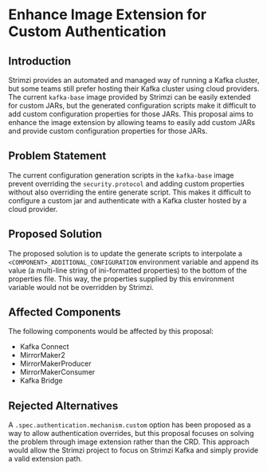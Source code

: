 # Enhance Image Extension for Custom Authentication

## Introduction

Strimzi provides an automated and managed way of running a Kafka cluster, but some teams still prefer hosting their Kafka cluster using cloud providers. The current `kafka-base` image provided by Strimzi can be easily extended for custom JARs, but the generated configuration scripts make it difficult to add custom configuration properties for those JARs. This proposal aims to enhance the image extension by allowing teams to easily add custom JARs and provide custom configuration properties for those JARs.

## Problem Statement

The current configuration generation scripts in the `kafka-base` image prevent overriding the `security.protocol` and adding custom properties without also overriding the entire generate script. This makes it difficult to configure a custom jar and authenticate with a Kafka cluster hosted by a cloud provider.

## Proposed Solution

The proposed solution is to update the generate scripts to interpolate a `<COMPONENT>_ADDITIONAL_CONFIGURATION` environment variable and append its value (a multi-line string of ini-formatted properties) to the bottom of the properties file. This way, the properties supplied by this environment variable would not be overridden by Strimzi. 

## Affected Components

The following components would be affected by this proposal:
- Kafka Connect
- MirrorMaker2
- MirrorMakerProducer
- MirrorMakerConsumer
- Kafka Bridge

## Rejected Alternatives

A `.spec.authentication.mechanism.custom` option has been proposed as a way to allow authentication overrides, but this proposal focuses on solving the problem through image extension rather than the CRD. This approach would allow the Strimzi project to focus on Strimzi Kafka and simply provide a valid extension path.
